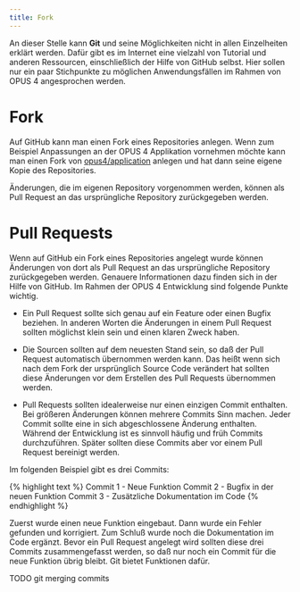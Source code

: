 ```yaml
---
title: Fork
---
```


An dieser Stelle kann **Git** und seine Möglichkeiten nicht in allen Einzelheiten erklärt werden. Dafür gibt es im
Internet eine vielzahl von Tutorial und anderen Ressourcen, einschließlich der Hilfe von GitHub selbst. Hier sollen
nur ein paar Stichpunkte zu möglichen Anwendungsfällen im Rahmen von OPUS 4 angesprochen werden.

# Fork

Auf GitHub kann man einen Fork eines Repositories anlegen. Wenn zum Beispiel Anpassungen an der OPUS 4 Applikation
vornehmen möchte kann man einen Fork von [opus4/application](https://github.com/opus4/application) anlegen und hat
dann seine eigene Kopie des Repositories.

Änderungen, die im eigenen Repository vorgenommen werden, können als Pull Request an das ursprüngliche Repository
zurückgegeben werden.

# Pull Requests

Wenn auf GitHub ein Fork eines Repositories angelegt wurde können Änderungen von dort als Pull Request an das
ursprüngliche Repository zurückgegeben werden. Genauere Informationen dazu finden sich in der Hilfe von GitHub.
Im Rahmen der OPUS 4 Entwicklung sind folgende Punkte wichtig.

* Ein Pull Request sollte sich genau auf ein Feature oder einen Bugfix beziehen. In anderen Worten die Änderungen in
einem Pull Request sollten möglichst klein sein und einen klaren Zweck haben.

* Die Sourcen sollten auf dem neuesten Stand sein, so daß der Pull Request automatisch übernommen werden kann. Das
heißt wenn sich nach dem Fork der ursprünglich Source Code verändert hat sollten diese Änderungen vor dem Erstellen
des Pull Requests übernommen werden.

* Pull Requests sollten idealerweise nur einen einzigen Commit enthalten. Bei größeren Änderungen können mehrere
Commits Sinn machen. Jeder Commit sollte eine in sich abgeschlossene Änderung enthalten. Während der Entwicklung ist
es sinnvoll häufig und früh Commits durchzuführen. Später sollten diese Commits aber vor einem Pull Request bereinigt
werden.

Im folgenden Beispiel gibt es drei Commits:

{% highlight text %}
Commit 1 - Neue Funktion
Commit 2 - Bugfix in der neuen Funktion
Commit 3 - Zusätzliche Dokumentation im Code
{% endhighlight %}

Zuerst wurde einen neue Funktion eingebaut. Dann wurde ein Fehler gefunden und korrigiert. Zum Schluß wurde noch die
Dokumentation im Code ergänzt. Bevor ein Pull Request angelegt wird sollten diese drei Commits zusammengefasst werden,
so daß nur noch ein Commit für die neue Funktion übrig bleibt. Git bietet Funktionen dafür.

TODO git merging commits

